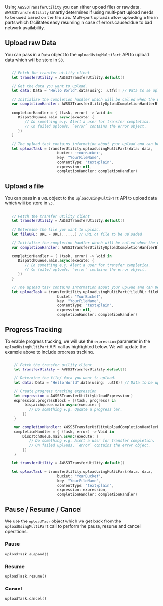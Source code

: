 Using `AWSS3TransferUtility` you can either upload files or raw data. `AWSS3TransferUtility` smartly determines if using multi-part upload needs to be used based on the file size. Multi-part uploads allow uploading a file in parts which facilitates easy resuming in case of errors caused due to bad network availability.

## Upload raw Data

You can pass in a `Data` object to the `uploadUsingMultiPart` API to upload data which will be store in `S3`.

```swift  linenums="2"

   // Fetch the transfer utility client
   let transferUtility = AWSS3TransferUtility.default()

   // Get the data you want to upload.
   let data: Data = "Hello World".data(using: .utf8)! // Data to be uploaded

   // Initialize the completion handler which will be called when the upload completes
   var completionHandler: AWSS3TransferUtilityUploadCompletionHandlerBlock?

   completionHandler = { (task, error) -> Void in
      DispatchQueue.main.async(execute: {
         // Do something e.g. Alert a user for transfer completion.
         // On failed uploads, `error` contains the error object.
      })
   }

   // The upload task contains information about your upload and can be used for activities like pause, resume, cancel.
   let uploadTask = transferUtility.uploadUsingMultiPart(data: data,
                        bucket: "YourBucket",
                        key: "YourFileName",
                        contentType: "text/plain",
                        expression: nil,
                        completionHandler: completionHandler)
```

## Upload a file

You can pass in a `URL` object to the `uploadUsingMultiPart` API to upload data which will be store in `S3`.

```swift  linenums="2"

   // Fetch the transfer utility client
   let transferUtility = AWSS3TransferUtility.default()

   // Determine the file you want to upload.
   let fileURL: URL = URL(......) // URL of file to be uploaded

   // Initialize the completion handler which will be called when the upload completes
   var completionHandler: AWSS3TransferUtilityUploadCompletionHandlerBlock?

   completionHandler = { (task, error) -> Void in
      DispatchQueue.main.async(execute: {
         // Do something e.g. Alert a user for transfer completion.
         // On failed uploads, `error` contains the error object.
      })
   }

   // The upload task contains information about your upload and can be used for activities like pause, resume, cancel.
   let uploadTask = transferUtility.uploadUsingMultiPart(fileURL: fileURL,
                        bucket: "YourBucket",
                        key: "YourFileName",
                        contentType: "text/plain",
                        expression: nil,
                        completionHandler: completionHandler)
```

## Progress Tracking

To enable progress tracking, we will use the `expression` parameter in the `uploadUsingMultiPart` API call as highlighted below. We will update the example above to include progress tracking.

```swift hl_lines="7 8 9 10 11 12 13 29"  linenums="2"

    // Fetch the transfer utility client
    let transferUtility = AWSS3TransferUtility.default()

    // Determine the file/ data you want to upload.
    let data: Data = "Hello World".data(using: .utf8)! // Data to be uploaded

    // Create progress tracking expression
    let expression = AWSS3TransferUtilityUploadExpression()
    expression.progressBlock = {(task, progress) in
         DispatchQueue.main.async(execute: {
           // Do something e.g. Update a progress bar.
        })
    }

    var completionHandler: AWSS3TransferUtilityUploadCompletionHandlerBlock?
    completionHandler = { (task, error) -> Void in
        DispatchQueue.main.async(execute: {
           // Do something e.g. Alert a user for transfer completion.
           // On failed uploads, `error` contains the error object.
        })
    }

   let transferUtility = AWSS3TransferUtility.default()

   let uploadTask = transferUtility.uploadUsingMultiPart(data: data,
                        bucket: "YourBucket",
                        key: "YourFileName",
                        contentType: "text/plain",
                        expression: expression,
                        completionHandler: completionHandler)
```

## Pause / Resume / Cancel

We use the `uploadTask` object which we get back from the `uploadUsingMultiPart` call to perform the pause, resume and cancel operations.

### Pause

    uploadTask.suspend()

### Resume

    uploadTask.resume()

### Cancel

    uploadTask.cancel()
